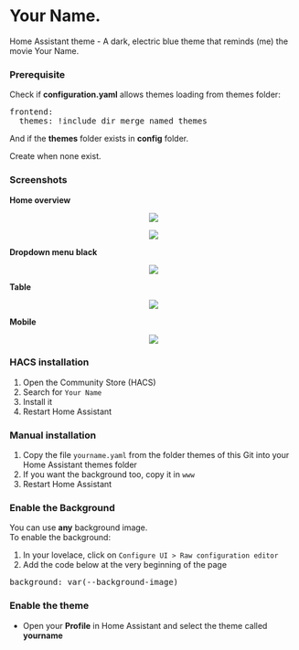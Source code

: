 # Your Name.
Home Assistant theme - A dark, electric blue theme that reminds (me) the movie Your Name.   

### Prerequisite
Check if **configuration.yaml** allows themes loading from themes folder:   

<pre>
frontend:
  themes: !include_dir_merge_named themes
</pre>

And if the **themes** folder exists in **config** folder.   

Create when none exist.

### Screenshots
**Home overview**
<p align="center">
  <img src="https://i.imgur.com/51mOqfs.png">
</p>

<p align="center">
  <img src="https://i.imgur.com/TUYxw0N.png">
</p>

**Dropdown menu black**
<p align="center">
  <img src="https://i.imgur.com/Kqi9iaL.png">
</p>

**Table**
<p align="center">
  <img src="https://i.imgur.com/I6UdSES.png">
</p>

**Mobile**
<p align="center">
  <img src="https://i.imgur.com/cw0STX5.jpg">
</p>


### HACS installation
1. Open the Community Store (HACS)
2. Search for `Your Name`
3. Install it
4. Restart Home Assistant

### Manual installation
1. Copy the file `yourname.yaml` from the folder themes of this Git into your Home Assistant themes folder
2. If you want the background too, copy it in `www`
3. Restart Home Assistant

### Enable the Background
You can use **any** background image.   
To enable the background:
1. In your lovelace, click on `Configure UI > Raw configuration editor`
2. Add the code below at the very beginning of the page
<pre>
background: var(--background-image)
</pre>

### Enable the theme
- Open your **Profile** in Home Assistant and select the theme called **yourname**
